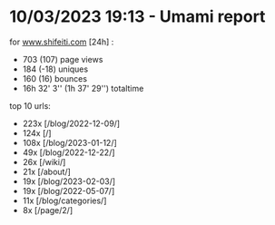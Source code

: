 # 10/03/2023 19:13 - Umami report
for www.shifeiti.com [24h] :

 - 703 (107) page views
 - 184 (-18) uniques
 - 160 (16) bounces
 - 16h 32' 3'' (1h 37' 29'') totaltime


top 10 urls:
 - 223x [/blog/2022-12-09/]
 - 124x [/]
 - 108x [/blog/2023-01-12/]
 - 49x [/blog/2022-12-22/]
 - 26x [/wiki/]
 - 21x [/about/]
 - 19x [/blog/2023-02-03/]
 - 19x [/blog/2022-05-07/]
 - 11x [/blog/categories/]
 - 8x [/page/2/]


